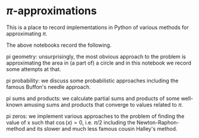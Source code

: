 # $\pi$-approximations
This is a place to record implementations in Python of various methods for approximating $\pi$.

The above notebooks record the following.

pi geometry: unsurprisingly, the most obvious approach to the problem is approximating the area in (a part of) a circle and in this notebook we record some attempts at that.

pi probability: we discuss some probabilistic approaches including the famous Buffon's needle approach.

pi sums and products: we calculate partial sums and products of some well-known amusing sums and products that converge to values related to $\pi$.

pi zeros: we implement various approaches to the problem of finding the value of x such that $\cos(x)=0$, i.e. $\pi/2$ including the Newton-Raphon-method and its slower and much less famous cousin Halley's method.
